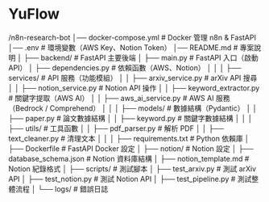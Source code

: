 # YuFlow

/n8n-research-bot
│── docker-compose.yml        # Docker 管理 n8n & FastAPI
│── .env                      # 環境變數（AWS Key、Notion Token）
│── README.md                 # 專案說明
│
├── backend/                  # FastAPI 主要後端
│   ├── main.py               # FastAPI 入口（啟動 API）
│   ├── dependencies.py        # 依賴函數（AWS、Notion）
│   │
│   ├── services/              # API 服務（功能模組）
│   │   ├── arxiv_service.py   # arXiv API 搜尋
│   │   ├── notion_service.py  # Notion API 操作
│   │   ├── keyword_extractor.py # 關鍵字提取（AWS AI）
│   │   ├── aws_ai_service.py  # AWS AI 服務（Bedrock / Comprehend）
│   │
│   ├── models/                # 數據結構（Pydantic）
│   │   ├── paper.py           # 論文數據結構
│   │   ├── keyword.py         # 關鍵字數據結構
│   │
│   ├── utils/                 # 工具函數
│   │   ├── pdf_parser.py      # 解析 PDF
│   │   ├── text_cleaner.py    # 清理文本
│   │
│   ├── requirements.txt       # Python 依賴庫
│   ├── Dockerfile             # FastAPI Docker 設定
│
├── notion/                    # Notion 設定
│   ├── database_schema.json    # Notion 資料庫結構
│   ├── notion_template.md      # Notion 紀錄格式
│
├── scripts/                   # 測試腳本
│   ├── test_arxiv.py          # 測試 arXiv API
│   ├── test_notion.py         # 測試 Notion API
│   ├── test_pipeline.py       # 測試整體流程
│
└── logs/                      # 錯誤日誌

